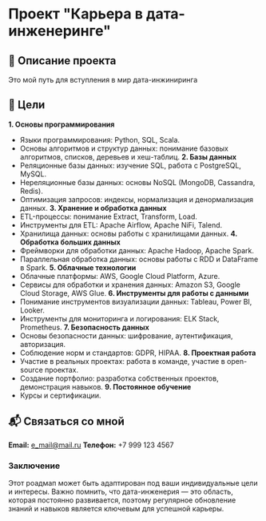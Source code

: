 # **Проект "Карьера в дата-инженеринге"**

## :receipt: **Описание проекта**
Это мой путь для вступления в мир дата-инжиниринга  

## :dart: **Цели**
**1. Основы программирования**
- Языки программирования: Python, SQL, Scala.
- Основы алгоритмов и структур данных: понимание базовых алгоритмов, списков, деревьев и хеш-таблиц.
**2. Базы данных**
- Реляционные базы данных: изучение SQL, работа с PostgreSQL, MySQL.
- Нереляционные базы данных: основы NoSQL (MongoDB, Cassandra, Redis).
- Оптимизация запросов: индексы, нормализация и денормализация данных.
**3. Хранение и обработка данных**
- ETL-процессы: понимание Extract, Transform, Load.
- Инструменты для ETL: Apache Airflow, Apache NiFi, Talend.
- Хранилища данных: основы работы с хранилищами данных.
**4. Обработка больших данных**
- Фреймворки для обработки данных: Apache Hadoop, Apache Spark.
- Параллельная обработка данных: основы работы с RDD и DataFrame в Spark.
**5. Облачные технологии**
- Облачные платформы: AWS, Google Cloud Platform, Azure.
- Сервисы для обработки и хранения данных: Amazon S3, Google Cloud Storage, AWS Glue.
**6. Инструменты для работы с данными**
- Понимание инструментов визуализации данных: Tableau, Power BI, Looker.
- Инструменты для мониторинга и логирования: ELK Stack, Prometheus.
**7. Безопасность данных**
- Основы безопасности данных: шифрование, аутентификация, авторизация.
- Соблюдение норм и стандартов: GDPR, HIPAA.
**8. Проектная работа**
- Участие в реальных проектах: работа в команде, участие в open-source проектах.
- Создание портфолио: разработка собственных проектов, демонстрация навыков.
**9. Постоянное обучение**
- Курсы и сертификации.

## :mailbox_with_mail: **Связаться со мной**
**Email:** e_mail@mail.ru
**Телефон:** +7 999 123 4567

### **Заключение**
Этот роадмап может быть адаптирован под ваши индивидуальные цели и интересы. 
Важно помнить, что дата-инженерия — это область, которая постоянно развивается, 
поэтому регулярное обновление знаний и навыков является ключевым для успешной карьеры.